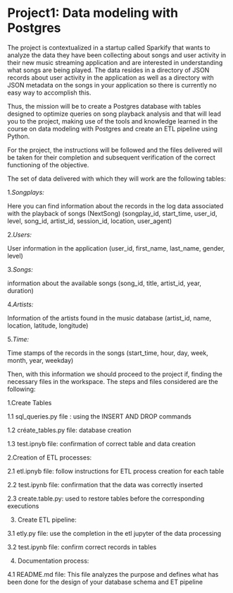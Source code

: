 # Project1: Data modeling with Postgres
 
 
The project is contextualized in a startup called Sparkify that wants to analyze the data they have been collecting about songs and user activity in their new music streaming application and are interested in understanding what songs are being played. The data resides in a directory of JSON records about user activity in the application as well as a directory with JSON metadata on the songs in your application so there is currently no easy way to accomplish this.

Thus, the mission will be to create a Postgres database with tables designed to optimize queries on song playback analysis and that will lead you to the project, making use of the tools and knowledge learned in the course on data modeling with Postgres and create an ETL pipeline using Python.

For the project, the instructions will be followed and the files delivered will be taken for their completion and subsequent verification of the correct functioning of the objective. 

The set of data delivered with which they will work are the following tables:

1.*Songplays:*

Here you can find information about the records in the log data associated with the playback of songs (NextSong)
(songplay_id, start_time, user_id, level, song_id, artist_id, session_id, location, user_agent)

2.*Users:* 

User information in the application
(user_id, first_name, last_name, gender, level)

3.*Songs:* 

information about the available songs
(song_id, title, artist_id, year, duration)

4.*Artists:*

Information of the artists found in the music database
(artist_id, name, location, latitude, longitude)

5.*Time:*  

Time stamps of the records in the songs 
(start_time, hour, day, week, month, year, weekday)

Then, with this information we should proceed to the project if, finding the necessary files in the workspace. The steps and files considered are the following:

1.Create Tables 

1.1 sql_queries.py file : using the INSERT AND DROP commands 

1.2 créate_tables.py file: database creation

1.3 test.ipnyb file: confirmation of correct table and data creation


2.Creation of ETL processes:

2.1 etl.ipnyb file: follow instructions for ETL process creation for each table 

2.2 test.ipynb file: confirmation that the data was correctly inserted 

2.3 create.table.py: used to restore tables before the corresponding executions



3. Create ETL pipeline:

3.1 etly.py file: use the completion in the etl jupyter of the data processing

3.2 test.ipynb file: confirm correct records in tables


4. Documentation process:

4.1 README.md file: This file analyzes the purpose and defines what has been done for the design of your database schema and ET pipeline
